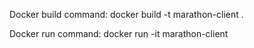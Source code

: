 Docker build command:
docker build -t marathon-client .

Docker run command:
docker run -it marathon-client
